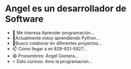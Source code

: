 # Angel es un desarrollador de Software
- 👀 Me interesa Aprender programación...
- 🌱Actualmente estoy aprendiendo Python...
- 💞️Busco colaborar en diferentes proyectos...
- 📫 Cómo llegar a mí 829-931-5927...
- 😄 Pronombres: Ángel Gomera...
- ⚡ Dato curioso: Amo la programacion...
